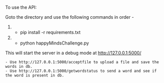 To use the API:

Goto the directory and use the following commands in order -
   1) - pip install -r requirements.txt
   2) - python happyMindsChallenge.py

This will start the server in a debug mode at http://127.0.0.1:5000/

    - Use http://127.0.0.1:5000/acceptfile to upload a file and save the words in db.
    - Use http://127.0.0.1:5000/getwordstatus to send a word and see if the word is present in db.
